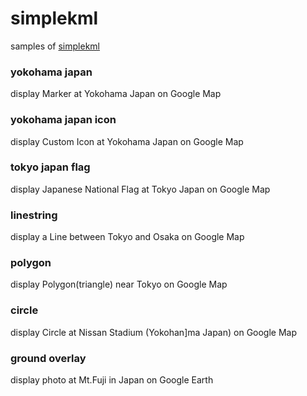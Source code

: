 simplekml
===============

samples of [simplekml](https://simplekml.readthedocs.io/en/latest/)

### yokohama japan

display Marker at Yokohama Japan on Google Map

### yokohama japan icon

display  Custom Icon at Yokohama Japan on Google Map

### tokyo japan flag

display  Japanese National Flag at Tokyo Japan on Google Map

### linestring

display a Line between Tokyo and Osaka on Google Map

### polygon

display Polygon(triangle) near Tokyo on Google Map

### circle

display  Circle at Nissan Stadium (Yokohan]ma Japan) on Google Map

### ground overlay

display photo at Mt.Fuji in Japan on Google Earth




